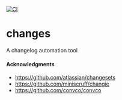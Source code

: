 [![CI](https://github.com/kwigley/changes/actions/workflows/ci.yml/badge.svg)](https://github.com/kwigley/changes/actions/workflows/ci.yml)

# changes

A changelog automation tool

#### Acknowledgments

- https://github.com/atlassian/changesets
- https://github.com/miniscruff/changie
- https://github.com/convco/convco
